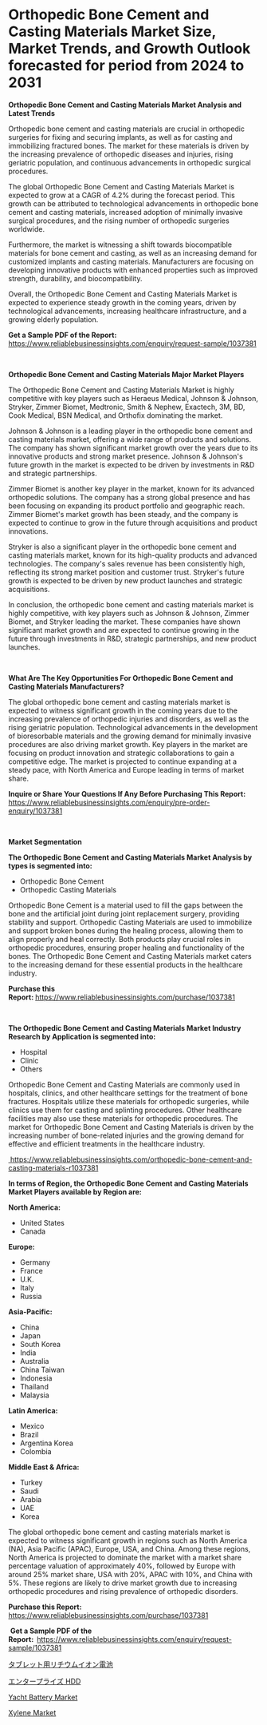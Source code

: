 <p><h1>Orthopedic Bone Cement and Casting Materials Market Size, Market Trends, and Growth Outlook forecasted for period from 2024 to 2031</h1></p><p><strong>Orthopedic Bone Cement and Casting Materials Market Analysis and Latest Trends</strong></p>
<p><p>Orthopedic bone cement and casting materials are crucial in orthopedic surgeries for fixing and securing implants, as well as for casting and immobilizing fractured bones. The market for these materials is driven by the increasing prevalence of orthopedic diseases and injuries, rising geriatric population, and continuous advancements in orthopedic surgical procedures.</p><p>The global Orthopedic Bone Cement and Casting Materials Market is expected to grow at a CAGR of 4.2% during the forecast period. This growth can be attributed to technological advancements in orthopedic bone cement and casting materials, increased adoption of minimally invasive surgical procedures, and the rising number of orthopedic surgeries worldwide.</p><p>Furthermore, the market is witnessing a shift towards biocompatible materials for bone cement and casting, as well as an increasing demand for customized implants and casting materials. Manufacturers are focusing on developing innovative products with enhanced properties such as improved strength, durability, and biocompatibility.</p><p>Overall, the Orthopedic Bone Cement and Casting Materials Market is expected to experience steady growth in the coming years, driven by technological advancements, increasing healthcare infrastructure, and a growing elderly population.</p></p>
<p><strong>Get a Sample PDF of the Report:&nbsp;</strong> <a href="https://www.reliablebusinessinsights.com/enquiry/request-sample/1037381">https://www.reliablebusinessinsights.com/enquiry/request-sample/1037381</a></p>
<p>&nbsp;</p>
<p><strong>Orthopedic Bone Cement and Casting Materials Major Market Players</strong></p>
<p><p>The Orthopedic Bone Cement and Casting Materials Market is highly competitive with key players such as Heraeus Medical, Johnson & Johnson, Stryker, Zimmer Biomet, Medtronic, Smith & Nephew, Exactech, 3M, BD, Cook Medical, BSN Medical, and Orthofix dominating the market.</p><p>Johnson & Johnson is a leading player in the orthopedic bone cement and casting materials market, offering a wide range of products and solutions. The company has shown significant market growth over the years due to its innovative products and strong market presence. Johnson & Johnson's future growth in the market is expected to be driven by investments in R&D and strategic partnerships.</p><p>Zimmer Biomet is another key player in the market, known for its advanced orthopedic solutions. The company has a strong global presence and has been focusing on expanding its product portfolio and geographic reach. Zimmer Biomet's market growth has been steady, and the company is expected to continue to grow in the future through acquisitions and product innovations.</p><p>Stryker is also a significant player in the orthopedic bone cement and casting materials market, known for its high-quality products and advanced technologies. The company's sales revenue has been consistently high, reflecting its strong market position and customer trust. Stryker's future growth is expected to be driven by new product launches and strategic acquisitions.</p><p>In conclusion, the orthopedic bone cement and casting materials market is highly competitive, with key players such as Johnson & Johnson, Zimmer Biomet, and Stryker leading the market. These companies have shown significant market growth and are expected to continue growing in the future through investments in R&D, strategic partnerships, and new product launches.</p></p>
<p>&nbsp;</p>
<p><strong>What Are The Key Opportunities For Orthopedic Bone Cement and Casting Materials Manufacturers?</strong></p>
<p><p>The global orthopedic bone cement and casting materials market is expected to witness significant growth in the coming years due to the increasing prevalence of orthopedic injuries and disorders, as well as the rising geriatric population. Technological advancements in the development of bioresorbable materials and the growing demand for minimally invasive procedures are also driving market growth. Key players in the market are focusing on product innovation and strategic collaborations to gain a competitive edge. The market is projected to continue expanding at a steady pace, with North America and Europe leading in terms of market share.</p></p>
<p><strong>Inquire or Share Your Questions If Any Before Purchasing This Report:</strong> <a href="https://www.reliablebusinessinsights.com/enquiry/pre-order-enquiry/1037381">https://www.reliablebusinessinsights.com/enquiry/pre-order-enquiry/1037381</a></p>
<p>&nbsp;</p>
<p><strong>Market Segmentation</strong></p>
<p><strong>The Orthopedic Bone Cement and Casting Materials Market Analysis by types is segmented into:</strong></p>
<p><ul><li>Orthopedic Bone Cement</li><li>Orthopedic Casting Materials</li></ul></p>
<p><p>Orthopedic Bone Cement is a material used to fill the gaps between the bone and the artificial joint during joint replacement surgery, providing stability and support. Orthopedic Casting Materials are used to immobilize and support broken bones during the healing process, allowing them to align properly and heal correctly. Both products play crucial roles in orthopedic procedures, ensuring proper healing and functionality of the bones. The Orthopedic Bone Cement and Casting Materials market caters to the increasing demand for these essential products in the healthcare industry.</p></p>
<p><strong>Purchase this Report:&nbsp;</strong><a href="https://www.reliablebusinessinsights.com/purchase/1037381">https://www.reliablebusinessinsights.com/purchase/1037381</a></p>
<p>&nbsp;</p>
<p><strong>The Orthopedic Bone Cement and Casting Materials Market Industry Research by Application is segmented into:</strong></p>
<p><ul><li>Hospital</li><li>Clinic</li><li>Others</li></ul></p>
<p><p>Orthopedic Bone Cement and Casting Materials are commonly used in hospitals, clinics, and other healthcare settings for the treatment of bone fractures. Hospitals utilize these materials for orthopedic surgeries, while clinics use them for casting and splinting procedures. Other healthcare facilities may also use these materials for orthopedic procedures. The market for Orthopedic Bone Cement and Casting Materials is driven by the increasing number of bone-related injuries and the growing demand for effective and efficient treatments in the healthcare industry.</p></p>
<p><a href="https://www.reliablebusinessinsights.com/orthopedic-bone-cement-and-casting-materials-r1037381">&nbsp;https://www.reliablebusinessinsights.com/orthopedic-bone-cement-and-casting-materials-r1037381</a></p>
<p><strong>In terms of Region, the Orthopedic Bone Cement and Casting Materials Market Players available by Region are:</strong></p>
<p>
    <p> <strong> North America: </strong>
        <ul>
            <li>United States</li>
            <li>Canada</li>
        </ul>
        </p> 
    <p> <strong> Europe: </strong>
        <ul>
            <li>Germany</li>
            <li>France</li>
            <li>U.K.</li>
            <li>Italy</li>
            <li>Russia</li>
        </ul>
        </p> 
    <p> <strong> Asia-Pacific: </strong>
        <ul>
            <li>China</li>
            <li>Japan</li>
            <li>South Korea</li>
            <li>India</li>
            <li>Australia</li>
            <li>China Taiwan</li>
            <li>Indonesia</li>
            <li>Thailand</li>
            <li>Malaysia</li>
        </ul>
        </p> 
    <p> <strong> Latin America: </strong>
        <ul>
            <li>Mexico</li>
            <li>Brazil</li>
            <li>Argentina Korea</li>
            <li>Colombia</li>
        </ul>
        </p> 
    <p> <strong> Middle East & Africa: </strong>
        <ul>
            <li>Turkey</li>
            <li>Saudi</li>
            <li>Arabia</li>
            <li>UAE</li>
            <li>Korea</li>
        </ul>
    </p>
    </p>
<p><p>The global orthopedic bone cement and casting materials market is expected to witness significant growth in regions such as North America (NA), Asia Pacific (APAC), Europe, USA, and China. Among these regions, North America is projected to dominate the market with a market share percentage valuation of approximately 40%, followed by Europe with around 25% market share, USA with 20%, APAC with 10%, and China with 5%. These regions are likely to drive market growth due to increasing orthopedic procedures and rising prevalence of orthopedic disorders.</p></p>
<p><strong>Purchase this Report: </strong><a href="https://www.reliablebusinessinsights.com/purchase/1037381">https://www.reliablebusinessinsights.com/purchase/1037381</a></p>
<p>&nbsp;<strong>Get a Sample PDF of the Report:&nbsp;&nbsp;</strong><a href="https://www.reliablebusinessinsights.com/enquiry/request-sample/1037381">https://www.reliablebusinessinsights.com/enquiry/request-sample/1037381</a></p>
<p><strong></strong></p>
<p><p><a href="https://github.com/tanyaali3/Market-Research-Report-List-2/blob/main/5757698177645.md">タブレット用リチウムイオン電池</a></p><p><a href="https://github.com/reliezer65/Market-Research-Report-List-2/blob/main/8670660177644.md">エンタープライズ HDD</a></p><p><a href="https://github.com/joannesouthgate/Market-Research-Report-List-4/blob/main/yacht-battery-market.md">Yacht Battery Market</a></p><p><a href="https://github.com/sofayahoo2023/Market-Research-Report-List-5/blob/main/xylene-market.md">Xylene Market</a></p></p>